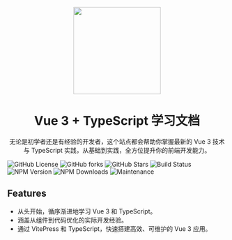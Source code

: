 <p align="center">
<img src="https://caoyan-810.oss-cn-nanjing.aliyuncs.com/114632281_p0_master1200.jpg?OSSAccessKeyId=LTAI5t8hvPqenc3EEGaConZr&Expires=1728712884&Signature=xcc3%2FrIZ%2BpjJdR1fVB03iFKos5c%3D" style="width: 200px;" />
</p>
<h1 align="center"> Vue 3 + TypeScript 学习文档</h1>
<p align="center">
无论是初学者还是有经验的开发者，这个站点都会帮助你掌握最新的 Vue 3 技术与 TypeScript 实践，从基础到实践，全方位提升你的前端开发能力。
</p>

![GitHub License](https://img.shields.io/github/license/your-username/your-repo)
![GitHub forks](https://img.shields.io/github/forks/your-username/your-repo)
![GitHub Stars](https://img.shields.io/github/stars/your-username/your-repo)
![Build Status](https://img.shields.io/github/workflow/status/your-username/your-repo/CI)
![NPM Version](https://img.shields.io/npm/v/your-package)
![NPM Downloads](https://img.shields.io/npm/dw/your-package)
![Maintenance](https://img.shields.io/maintenance/yes/2024)

## Features
- 从头开始，循序渐进地学习 Vue 3 和 TypeScript。
- 涵盖从组件到代码优化的实际开发经验。
- 通过 VitePress 和 TypeScript，快速搭建高效、可维护的 Vue 3 应用。
